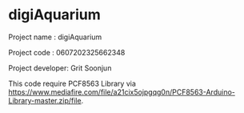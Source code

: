 # digiAquarium
Project name : digiAquarium

Project code : 0607202325662348

Project developer: Grit Soonjun

This code require PCF8563 Library via https://www.mediafire.com/file/a21cix5ojpgqg0n/PCF8563-Arduino-Library-master.zip/file.
